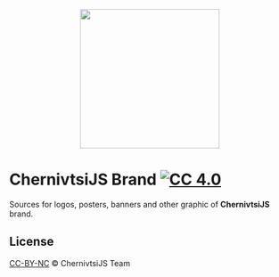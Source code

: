 <a href="https://telegram.me/joinchat/Bq7KYT8X1sdwJ5WB8k-kOg">
  <div align="center">
    <img src="https://chernivtsi.js.org/images/logo.svg" width="250px">
  </div>
</a>

# ChernivtsiJS Brand [![CC 4.0][cc-image]][cc-url]

Sources for logos, posters, banners and other graphic of **ChernivtsiJS** brand.

## License

[CC-BY-NC][cc-url] © ChernivtsiJS Team

<!-- References -->

[cc-url]: https://creativecommons.org/licenses/by-nc/4.0/
[cc-image]: https://img.shields.io/badge/License-CC%20BY%20NC%204.0-lightgrey.svg?style=flat-square
